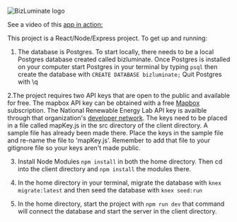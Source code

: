 ![BizLuminate logo](https://github.com/GoCodeColorado/BizLuminate/blob/master/client/src/assets/images/biz-luminate-logo%402x.png)

See a video of this [app in action:](https://www.loom.com/share/f69f4842a186486d9114c875392fb3db)

This project is a React/Node/Express project. To get up and running:

1. The database is Postgres. To start locally, there needs to be a local Postgres database created called bizluminate. Once Postgres is installed on your computer start Postgres in your terminal by typing `psql` then create the database with `CREATE DATABASE bizluminate;`
Quit Postgres with \q

2.The project requires two API keys that are open to the public and available for free. The mapbox API key can be obtained with a free [Mapbox](https://www.mapbox.com/) subscription. The National Renewable Energy Lab API key is availble through that organization's [developer network](https://developer.nrel.gov/). The keys need to be placed in a file called mapKey.js in the src directory of the client directory. A sample file has already been made there. Place the keys in the sample file and re-name the file to 'mapKey.js'. Remember to add that file to your gitignore file so your keys aren't made public.

3. Install Node Modules `npm install` in both the home directory. Then cd into the client directory and `npm install` the modules there.

4. In the home directory in your terminal,  migrate the database with `knex migrate:latest` and then seed the database with `knex seed:run`

5. In the home directory, start the project with `npm run dev` that command will connect the database and start the server in the client directory.
